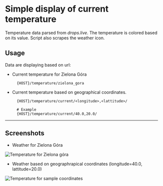 # Simple display of current temperature

Temperature data parsed from *drops.live*. The temperature is colored based on its value. Script also scrapes the weather icon. 

## Usage
Data are displaying based on url:
* Current temperature for Zielona Góra
    
        {HOST}/temperature/zielona_gora

* Current temperature based on geographical coordinates.

        {HOST}/temperature/current/<longitude>,<lattitude>/

        # Example
        {HOST}/temperature/current/40.0,20.0/
    
___


## Screenshots

* Weather for Zielona Góra

![Temperature for Zielona góra](https://kamilkorczak.pl/images/temperature-zg.png)


* Weather based on geographrapical coordinates (longitude=40.0, lattitude=20.0)

![Temperature for sample coordinates](https://kamilkorczak.pl/images/temperature-ol.png)